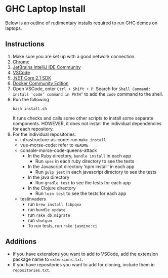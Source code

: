 # GHC Laptop Install
Below is an outline of rudimentary installs required to run GHC demos on laptops.

## Instructions
1. Make sure you are set up with a good network connection.
1. [Chrome](https://www.google.com/chrome/)
1. [JetBrains IntelliJ IDE Community](https://www.jetbrains.com/idea/download/#section=mac)
1. [VSCode](https://code.visualstudio.com/download)
1. [.NET Core 2.1 SDK](https://www.microsoft.com/net/learn/get-started-with-dotnet-tutorial)
1. [Docker Community Edition](https://store.docker.com/editions/community/docker-ce-desktop-mac)
1. Open VSCode, enter `Ctrl + Shift + P`. Search for `Shell Command: Install ‘code’ command in PATH”` to add the `code` command to the shell.
1. Run the following
   ```
   bash install.sh
   ```
   It runs checks and calls some other scripts to install some separate components. HOWEVER, it does not install the individual dependencies for each repository.
1. For the individual repositories:
    * infrastructure-as-code: run `make install`
    * vue-morse-code: refer to `README`
    * console-morse-code-queens-attack
        * In the Ruby directory, `bundle install` in each app
            * Run `spec` in each ruby directory to see the tests
        * In the Javascript directory ‘npm install’ in each app
            * Run `gulp jest` in each javascript directory to see the tests
        * In the java directory 
            * Run `gradle test` to see the tests for each app
        * In the Clojure directory
            * Run `lein test` to see the tests for each app
    * testinvaders
        * run `brew install libpqxx`
        * run `bundle update`
        * run `rake db:migrate`
        * run `shotgun`
        * To run tests, run `rake jasmine:ci`


## Additions
* If you have extensions you want to add to VSCode, add the extension package name to `extensions.txt`.
* If you have repositories you want to add for cloning, include them in `repositories.txt`.